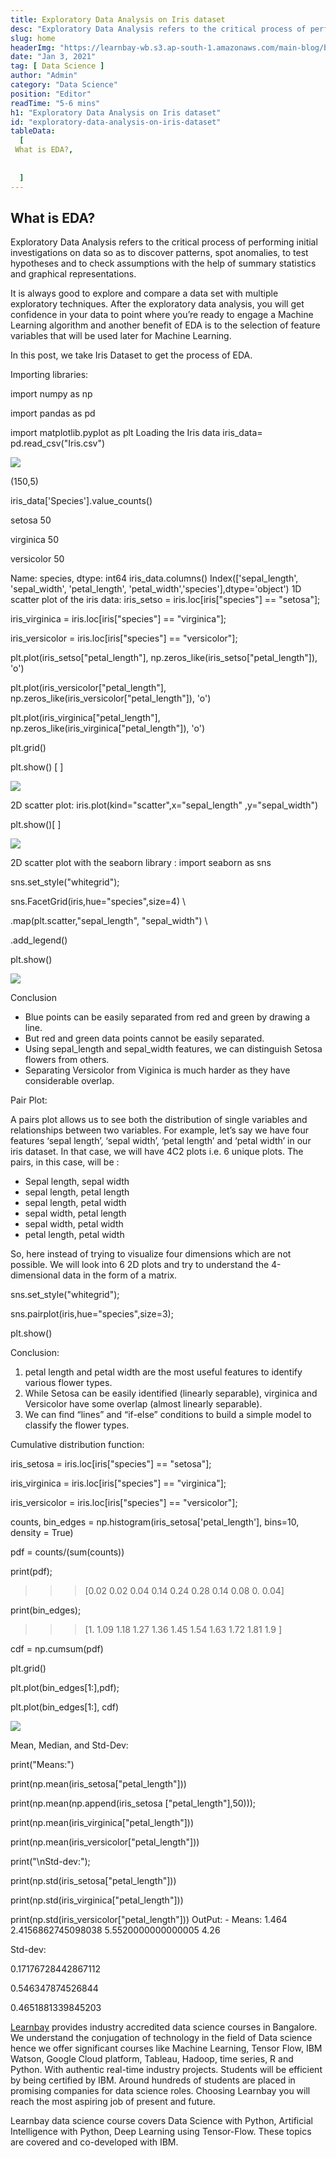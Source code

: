 ```yaml
---
title: Exploratory Data Analysis on Iris dataset
desc: "Exploratory Data Analysis refers to the critical process of performing initial investigations on data so as to discover patterns, spot anomalies, to test hypotheses and to check assumptions with the help of summary statistics and graphical representations..."
slug: home
headerImg: "https://learnbay-wb.s3.ap-south-1.amazonaws.com/main-blog/blog/exp.png"
date: "Jan 3, 2021"
tag: [ Data Science ]
author: "Admin"
category: "Data Science"
position: "Editor"
readTime: "5-6 mins"
h1: "Exploratory Data Analysis on Iris dataset"
id: "exploratory-data-analysis-on-iris-dataset"
tableData:
  [
 What is EDA?,
 
  
  ]
---
```


## What is EDA?

Exploratory Data Analysis refers to the critical process of performing initial investigations on data so as to discover patterns, spot anomalies, to test hypotheses and to check assumptions with the help of summary statistics and graphical representations.

It is always good to explore and compare a data set with multiple exploratory techniques. After the exploratory data analysis, you will get confidence in your data to point where you’re ready to engage a Machine Learning algorithm and another benefit of EDA is to the selection of feature variables that will be used later for Machine Learning.

In this post, we take Iris Dataset to get the process of EDA.

Importing libraries:

import numpy as np

import pandas as pd

import matplotlib.pyplot as plt Loading the Iris data iris_data= pd.read_csv("Iris.csv") 

<Image src="https://learnbay-wb.s3.ap-south-1.amazonaws.com/main-blog/blog/iris.jpg"   class="img"  />


(150,5)

iris_data['Species'].value_counts()

setosa        50

virginica     50

versicolor    50

Name: species, dtype: int64 iris_data.columns() Index(['sepal_length', 'sepal_width', 'petal_length', 'petal_width','species'],dtype='object') 1D scatter plot of the iris data: iris_setso = iris.loc[iris["species"] == "setosa"];

iris_virginica = iris.loc[iris["species"] == "virginica"];

iris_versicolor = iris.loc[iris["species"] == "versicolor"];

plt.plot(iris_setso["petal_length"],
np.zeros_like(iris_setso["petal_length"]), 'o')

plt.plot(iris_versicolor["petal_length"],
np.zeros_like(iris_versicolor["petal_length"]), 'o')

plt.plot(iris_virginica["petal_length"],
np.zeros_like(iris_virginica["petal_length"]), 'o')

plt.grid()

plt.show() [ ]

<Image src="https://learnbay-wb.s3.ap-south-1.amazonaws.com/main-blog/blog/iris1.png"   class="img"  />

 2D scatter plot: iris.plot(kind="scatter",x="sepal_length"
 ,y="sepal_width")

plt.show()[ ]

<Image src="https://learnbay-wb.s3.ap-south-1.amazonaws.com/main-blog/blog/iris2.png"   class="img"  />

 2D scatter plot with the seaborn library : import seaborn as sns

sns.set_style("whitegrid");

sns.FacetGrid(iris,hue="species",size=4) \

.map(plt.scatter,"sepal_length",
"sepal_width") \

.add_legend()

plt.show() 

<Image src="https://learnbay-wb.s3.ap-south-1.amazonaws.com/main-blog/blog/iris3.png"   class="img"  />



 Conclusion



* Blue points can be easily separated from red and green by drawing a line.
* But red and green data points cannot be easily separated.
* Using sepal_length and sepal_width features, we can distinguish Setosa flowers from others.
* Separating Versicolor from Viginica is much harder as they have considerable overlap.

Pair Plot:

A pairs plot allows us to see both the distribution of single variables and relationships between two variables. For example, let’s say we have four features ‘sepal length’, ‘sepal width’, ‘petal length’ and ‘petal width’ in our iris dataset. In that case, we will have 4C2 plots i.e. 6 unique plots. The pairs, in this case, will be :



*  Sepal length, sepal width
* sepal length, petal length
* sepal length, petal width
* sepal width, petal length
* sepal width, petal width
* petal length, petal width

So, here instead of trying to visualize four dimensions which are not possible. We will look into 6 2D plots and try to understand the 4-dimensional data in the form of a matrix.

sns.set_style("whitegrid");

sns.pairplot(iris,hue="species",size=3);

plt.show()

Conclusion:



1. petal length and petal width are the most useful features to identify various flower types.
2. While Setosa can be easily identified (linearly separable), virginica and Versicolor have some overlap (almost linearly separable).
3. We can find “lines” and “if-else” conditions to build a simple model to classify the flower types.

Cumulative distribution function:

iris_setosa = iris.loc[iris["species"] == "setosa"];

iris_virginica = iris.loc[iris["species"] == "virginica"];

iris_versicolor = iris.loc[iris["species"] == "versicolor"];

counts, bin_edges = np.histogram(iris_setosa['petal_length'], bins=10, density = True)

pdf = counts/(sum(counts))

print(pdf);

>>>[0.02 0.02 0.04 0.14 0.24 0.28 0.14 0.08 0.   0.04]

print(bin_edges);

>>>[1.   1.09 1.18 1.27 1.36 1.45 1.54 1.63 1.72 1.81 1.9 ]

cdf = np.cumsum(pdf)

plt.grid()

plt.plot(bin_edges[1:],pdf);

plt.plot(bin_edges[1:], cdf) 



<Image src="https://learnbay-wb.s3.ap-south-1.amazonaws.com/main-blog/blog/iris4.png"   class="img"  />



Mean, Median, and Std-Dev:

print("Means:")

print(np.mean(iris_setosa["petal_length"]))

print(np.mean(np.append(iris_setosa
["petal_length"],50)));

print(np.mean(iris_virginica["petal_length"]))

print(np.mean(iris_versicolor["petal_length"]))

print("\nStd-dev:");

print(np.std(iris_setosa["petal_length"]))

print(np.std(iris_virginica["petal_length"]))

print(np.std(iris_versicolor["petal_length"])) OutPut: - Means: 1.464 2.4156862745098038 5.5520000000000005 4.26

Std-dev:

0.17176728442867112

0.546347874526844

0.4651881339845203

<a href="https://www.learnbay.co/data-science-course-training-in-bangalore" target="_blank">Learnbay</a> provides industry accredited data science courses in Bangalore. We understand the conjugation of technology in the field of Data science hence we offer significant courses like Machine Learning, Tensor Flow, IBM Watson, Google Cloud platform, Tableau, Hadoop, time series, R and Python. With authentic real-time industry projects. Students will be efficient by being certified by IBM. Around hundreds of students are placed in promising companies for data science roles. Choosing Learnbay you will reach the most aspiring job of present and future.

Learnbay data science course covers Data Science with Python, Artificial Intelligence with Python, Deep Learning using Tensor-Flow. These topics are covered and co-developed with IBM.
